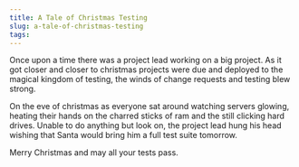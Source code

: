 ```yaml
---
title: A Tale of Christmas Testing
slug: a-tale-of-christmas-testing
tags:
---
```

Once upon a time there was a project lead working on a big project. As it got closer and closer to christmas projects were due and deployed to the magical kingdom of testing, the winds of change requests and testing blew strong.

On the eve of christmas as everyone sat around watching servers glowing, heating their hands on the charred sticks of ram and the still clicking hard drives. Unable to do anything but look on, the project lead hung his head wishing that Santa would bring him a full test suite tomorrow.

Merry Christmas and may all your tests pass.
